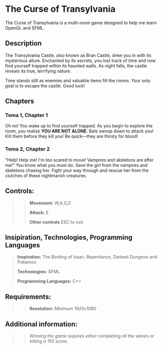 # The Curse of Transylvania

The Curse of Transylvania is a multi-room game designed to help me learn OpenGL and SFML.

## Description

The Transylvania Castle, also known as Bran Castle, drew you in with its mysterious allure. Enchanted by its secrets, you lost track of time and now find yourself trapped within its haunted walls. As night falls, the castle reveals its true, terrifying nature.

Time stands still as enemies and valuable items fill the rooms. Your only goal is to escape the castle. Good luck!

## Chapters

### Tema 1, Chapter 1

Oh no! You wake up to find yourself trapped. As you begin to explore the room, you realize **YOU ARE NOT ALONE**. Bats swoop down to attack you! Kill them before they kill you! Be quick—they are thirsty for blood!

### Tema 2, Chapter 2

"Help! Help me! I'm too scared to move! Vampires and skeletons are after me!" You know what you must do. Save the girl from the vampires and skeletons chasing her. Fight your way through and rescue her from the clutches of these nightmarish creatures.

## Controls:
>> **Movement:** *W,A,S,D*
>>
>> **Attack:** *E*
>>
>> **Other controls** *ESC to exit*

## Insipiration, Technologies, Programming Languages

> **Inspiration:** The Binding of Isaac: Repentance, Darkest Dungeon and Pokemon
>
> **Technologies:** SFML
>
> **Programming Languages:** C++
>

## Requirements:
>> **Resolution:** *Minimum 1920x1080*

## Additional information:
>> *Winning the game requires either completing all the waves or hitting a 150 score.*
